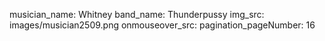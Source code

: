 musician_name: Whitney
band_name: Thunderpussy
img_src: images/musician2509.png
onmouseover_src: 
pagination_pageNumber: 16